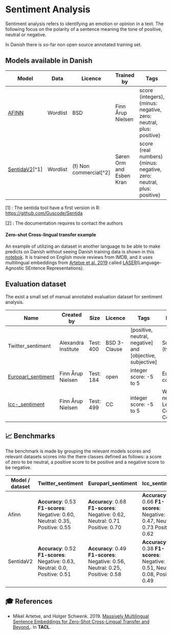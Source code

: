 Sentiment Analysis
============================

Sentiment analysis refers to identifying an emotion or opinion in a text. The following focus on the polarity of a sentence meaning the  tone of positive, neutral or negative. 

In Danish there is so-far non open source annotated training set. 

## Models available in Danish 

| Model                                              | Data     | Licence                    | Trained by               | Tags                                                         |
| -------------------------------------------------- | -------- | -------------------------- | ------------------------ | ------------------------------------------------------------ |
| [AFINN](https://github.com/fnielsen/afinn)         | Wordlist | BSD                        | Finn Årup Nielsen        | score (integers), {minus: negative, zero: neutral, plus: positive} |
| [SentidaV2](<https://github.com/esbenkc/emma>)[^1] | Wordlist | (**!**) Non commercial[^2] | Søren Orm and Esben Kran | score (real numbers) {minus: negative, zero: neutral, plus: positive} |

[1] : The sentida tool have a first version in R: <https://github.com/Guscode/Sentida>

[2] : The documentation requires to contact the authors

#### Zero-shot Cross-lingual transfer example

An example of utilizing an dataset in another language to be able to make predicts on Danish without seeing Danish training data is shown in this 
[notebok](<https://github.com/alexandrainst/danlp/blob/sentiment-start/examples/Zero_shot_sentiment_analysi_example.ipynb>). It is trained on English movie reviews from IMDB, and
it uses multilingual embeddings from [Artetxe et al. 2019](https://arxiv.org/pdf/1812.10464.pdf) called 
[LASER](<https://github.com/facebookresearch/LASER>)(Language-Agnostic SEntence Representations).



## Evaluation dataset

 The exist a small set of manual annotated evaluation dataset for sentiment analysis.

| Name                                                         | Created by          | Size      | Licence      | Tags                                                      | Domain                                      | DaNLP |
| ------------------------------------------------------------ | ------------------- | --------- | ------------ | --------------------------------------------------------- | ------------------------------------------- | ----- |
| Twitter_sentiment                                            | Alexandra Institute | Test: 400 | BSD 3-Clause | [positive, neutral, negative] and [objective, subjective] | SoMe (twiiter)                              |       |
| [Europarl_sentiment](<https://github.com/fnielsen/europarl-da-sentiment>) | Finn Årup Nielsen   | Test: 184 | open         | integer score: -5 to 5                                    | EuroParl corpus                             | ✔️     |
| [lcc-_sentiment](<https://github.com/fnielsen/lcc-sentiment>) | Finn Årup Nielsen   | Test: 499 | CC           | integer score: -5 to 5                                    | Web , news (The Leipzig Corpora Collection) |       |



## 📈 Benchmarks 

The benchmark is made by  grouping the relevant models scores and relevant datasets scores into the there classes defined as follows: a score of zero to be neutral, a positive score to be positive and a negative score to be negative. 

| **Model** / dataset | Twitter_sentiment                                            | Europarl_sentiment                                           | lcc_sentiment                                                |
| ------------------- | ------------------------------------------------------------ | ------------------------------------------------------------ | ------------------------------------------------------------ |
| Afinn               | **Accuracy**:  0.53  **F1-scores**: Negative: 0.60,  Neutral: 0.35, Positive: 0.55 | **Accuracy**:  0.68  **F1-scores**: Negative: 0.62,  Neutral: 0.71 Positive: 0.70 | **Accuracy**:  0.66  **F1-scores**: Negative: 0.47,  Neutral: 0.73 Positive: 0.62 |
| SentidaV2           | **Accuracy**:  0.52  **F1-scores**: Negative: 0.63,  Neutral:  0.0, Positive: 0.51 | **Accuracy**:  0.49  **F1-scores**: Negative: 0.56,  Neutral: 0.25, Positive: 0.58 | **Accuracy**:  0.38  **F1-scores**: Negative: 0.51,  Neutral: 0.08, Positive: 0.49 |
|                     |                                                              |                                                              |                                                              |



## 🎓 References 
- Mikel Artetxe, and Holger Schwenk. 2019. 
  [Massively Multilingual Sentence Embeddings for Zero-Shot Cross-Lingual Transfer and Beyond.](https://arxiv.org/pdf/1812.10464.pdf). 
  In **TACL**.
  
  

 
